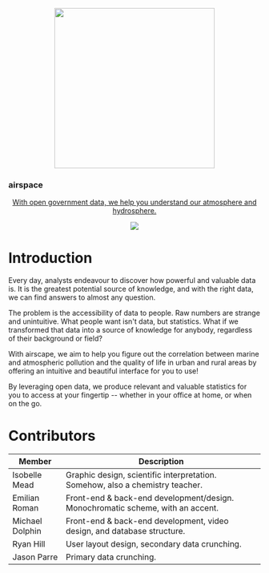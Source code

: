 <html>
<p align="center">
    <img src="https://raw.githubusercontent.com/yumiris/airscape/develop/public/logo.png" width=320>
</p>    
<p align="center">
    <h3>airspace</h3>
</p>
<p align="center">
    <a href="https://airscape.bottlenosecreative.com.au/">
        With open government data, we help you understand our atmosphere and hydrosphere.
    </a>
</p>
<p align="center">
    <img src="https://raw.githubusercontent.com/yumiris/airscape/develop/screenshot.png">
</p>
</html>

# Introduction

Every day, analysts endeavour to discover how powerful and valuable data is.
It is the greatest potential source of knowledge, and with the right data, we can find answers to almost any question.

The problem is the accessibility of data to people. Raw numbers are strange and unintuitive.
What people want isn't data, but statistics.
What if we transformed that data into a source of knowledge for anybody, regardless of their background or field?

With airscape, we aim to help you figure out the correlation between marine and atmospheric pollution and the quality of
life in urban and rural areas by offering an intuitive and beautiful interface for you to use!

By leveraging open data, we produce relevant and valuable statistics for you to access at your fingertip -- whether in your office at home, or when on the go. 

# Contributors

| Member          | Description                                                                    |
| --------------- | ------------------------------------------------------------------------------ |
| Isobelle Mead   | Graphic design, scientific interpretation. Somehow, also a chemistry teacher.  |
| Emilian Roman   | Front-end & back-end development/design. Monochromatic scheme, with an accent. |
| Michael Dolphin | Front-end & back-end development, video design, and database structure.        |
| Ryan Hill       | User layout design, secondary data crunching.                                  |
| Jason Parre     | Primary data crunching.                                                        |
